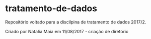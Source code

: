 # tratamento-de-dados
Repositório voltado para a discilpina de tratamento de dados 2017/2.

Criado por Natalia Maia em 11/08/2017 - criação de diretório
